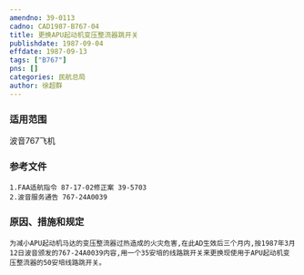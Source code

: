 ```yaml
---
amendno: 39-0113  
cadno: CAD1987-B767-04  
title: 更换APU起动机变压整流器跳开关  
publishdate: 1987-09-04  
effdate: 1987-09-13  
tags: ["B767"]  
pns: []  
categories: 民航总局  
author: 徐超群  
---
```

  
### 适用范围  
波音767飞机  
  
<!--more-->  
### 参考文件  
    1.FAA适航指令 87-17-02修正案 39-5703  
    2.波音服务通告 767-24A0039  
  
### 原因、措施和规定  
    为减小APU起动机马达的变压整流器过热造成的火灾危害,在此AD生效后三个月内,按1987年3月12日波音颁发的767-24A0039内容,用一个35安培的线路跳开关来更换现使用于APU起动机变压整流器的50安培线路跳开关。  
